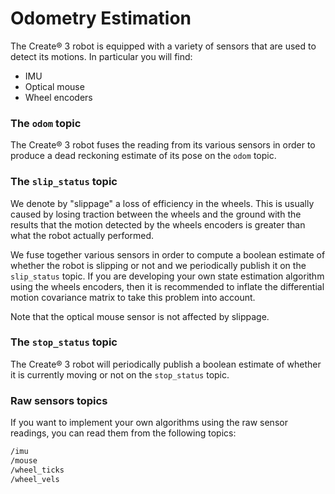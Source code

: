 # Odometry Estimation

The Create® 3 robot is equipped with a variety of sensors that are used to detect its motions.
In particular you will find:

 - IMU
 - Optical mouse
 - Wheel encoders

### The `odom` topic

The Create® 3 robot fuses the reading from its various sensors in order to produce a dead reckoning estimate of its pose on the `odom` topic.

### The `slip_status` topic

We denote by "slippage" a loss of efficiency in the wheels.
This is usually caused by losing traction between the wheels and the ground with the results that the motion detected by the wheels encoders is greater than what the robot actually performed.

We fuse together various sensors in order to compute a boolean estimate of whether the robot is slipping or not and we periodically publish it on the `slip_status` topic.
If you are developing your own state estimation algorithm using the wheels encoders, then it is recommended to inflate the differential motion covariance matrix to take this problem into account.

Note that the optical mouse sensor is not affected by slippage.

### The `stop_status` topic

The Create® 3 robot will periodically publish a boolean estimate of whether it is currently moving or not on the `stop_status` topic.

### Raw sensors topics

If you want to implement your own algorithms using the raw sensor readings, you can read them from the following topics:

```bash
/imu
/mouse
/wheel_ticks
/wheel_vels
```
